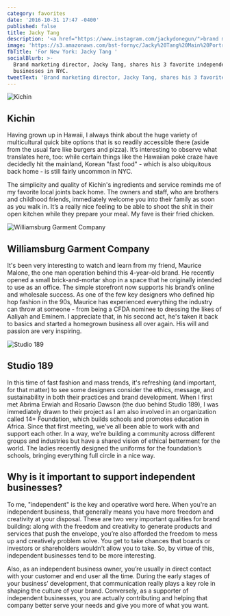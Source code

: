 ```yaml
---
category: favorites
date: '2016-10-31 17:47 -0400'
published: false
title: Jacky Tang
description: '<a href="https://www.instagram.com/jackydonegun/">brand marketing director</a>'
image: 'https://s3.amazonaws.com/bst-fornyc/Jacky%20Tang%20Main%20Portrait.jpg'
fbTitle: 'For New York: Jacky Tang '
socialBlurb: >-
  Brand marketing director, Jacky Tang, shares his 3 favorite independent
  businesses in NYC.  
tweetText: 'Brand marketing director, Jacky Tang, shares his 3 favorite businesses in NYC'
---
```

![Kichin](https://s3.amazonaws.com/bst-fornyc/Jacky%20Tang%20Kichin.jpg)
## Kichin
Having grown up in Hawaii, I always think about the huge variety of multicultural quick bite options that is so readily accessible there (aside from the usual fare like burgers and pizza). It’s interesting to observe what translates here, too: while certain things like the Hawaiian poké craze have decidedly hit the mainland, Korean "fast food" - which is also ubiquitous back home - is still fairly uncommon in NYC. 

The simplicity and quality of Kichin's ingredients and service reminds me of my favorite local joints back home. The owners and staff, who are brothers and childhood friends, immediately welcome you into their family as soon as you walk in. It’s a really nice feeling to be able to shoot the shit in their open kitchen while they prepare your meal. My fave is their fried chicken. 

![Williamsburg Garment Company](https://s3.amazonaws.com/bst-fornyc/Jacky%20Tang%20WIlliamsburg%20Garment%20Company.jpg)
## Williamsburg Garment Company 
It's been very interesting to watch and learn from my friend, Maurice Malone, the one man operation behind this 4-year-old brand. He recently opened a small brick-and-mortar shop in a space that he originally intended to use as an office. The simple storefront now supports his brand’s online and wholesale success. As one of the few key designers who defined hip hop fashion in the 90s, Maurice has experienced everything the industry can throw at someone - from being a CFDA nominee to dressing the likes of Aaliyah and Eminem. I appreciate that, in his second act, he's taken it back to basics and started a homegrown business all over again. His will and passion are very inspiring. 

![Studio 189](https://s3.amazonaws.com/bst-fornyc/Jacky%20Tang%20Studio.jpg)
## Studio 189 
In this time of fast fashion and mass trends, it's refreshing (and important, for that matter) to see some designers consider the ethics, message, and sustainability in both their practices and brand development. When I first met Abrima Erwiah and Rosario Dawson (the duo behind Studio 189), I was immediately drawn to their project as I am also involved in an organization called 14+ Foundation, which builds schools and promotes education in Africa. Since that first meeting, we've all been able to work with and support each other. In a way, we're building a community across different groups and industries but have a shared vision of ethical betterment for the world. The ladies recently designed the uniforms for the foundation’s schools, bringing everything full circle in a nice way. 

## Why is it important to support independent businesses?
To me, "independent" is the key and operative word here. When you're an independent business, that generally means you have more freedom and creativity at your disposal. These are two very important qualities for brand building: along with the freedom and creativity to generate products and services that push the envelope, you’re also afforded the freedom to mess up and creatively problem solve. You get to take chances that boards or investors or shareholders wouldn’t allow you to take. So, by virtue of this, independent businesses tend to be more interesting. 

Also, as an independent business owner, you’re usually in direct contact with your customer and end user all the time. During the early stages of your business’ development, that communication really plays a key role in shaping the culture of your brand. Conversely, as a supporter of independent businesses, you are actually contributing and helping that company better serve your needs and give you more of what you want. 
